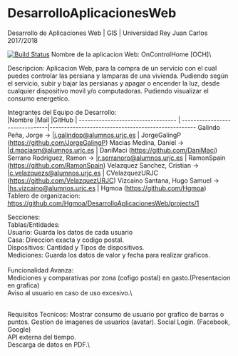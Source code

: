 # DesarrolloAplicacionesWeb
Desarrollo de Aplicaciones Web | GIS | Universidad Rey Juan Carlos 2017/2018

[![Build Status](https://travis-ci.org/Hgmoa/DesarrolloAplicacionesWeb.svg?branch=master)](https://travis-ci.org/Hgmoa/DesarrolloAplicacionesWeb)
Nombre de la aplicacion Web: OnControlHome [OCH]\

Descripcion: Aplicacion Web, para la compra de un servicio con el cual puedes controlar las persiana y lamparas de una vivienda.
Pudiendo según el servicio, subir y bajar las persianas y apagar o encender la luz, desde cualquier dispositivo movil y/o computadoras. 
Pudiendo visualizar el consumo energetico.


Integrantes del Equipo de Desarrollo:\
    |Nombre                             |Mail                             |GitHub                                           |
    ---------------------------------- | -------------------------------|--------------------------------------------------- 
    Galindo Peña, Jorge             -> |j.galindop@alumnos.urjc.es      |   JorgeGalingP (https://github.com/JorgeGalingP)
    Macias Medina, Daniel           -> |d.maciasm@alumnos.urjc.es       |   DaniMaci     (https://github.com/DaniMaci)
    Serrano Rodriguez, Ramon        -> |r.serranoro@alumnos.urjc.es     |   RamonSpain   (https://github.com/RamonSpain)
    Velazquez Sanchez, Cristian     -> |c.velazquezs@alumnos.urjc.es    |   CVelazquezURJC (https://github.com/VelazquezURJC)
    Vizcaino Santana, Hugo Samuel   -> |hs.vizcaino@alumnos.urjc.es     |   Hgmoa (https://github.com/Hgmoa)
\
Tablero de organizacion:
https://github.com/Hgmoa/DesarrolloAplicacionesWeb/projects/1

Secciones:\
Tablas/Entidades:\
    Usuario: Guarda los datos de cada usuario\
    Casa: Direccion exacta y codigo postal.\
    Dispositivos: Cantidad y Tipos de dispositivos.\
    Mediciones: Guarda los datos de valor y fecha para realizar graficos.\
\
Funcionalidad Avanza:\
    Mediciones y comparativas por zona (cofigo postal) en gasto.(Presentacion en grafica)\
    Aviso al usuario en caso de uso excesivo.\

\
Requisitos Tecnicos:
    Mostrar consumo de usuario por grafico de barras o puntos.
    Gestion de imagenes de usuarios (avatar).
    Social Login. (Facebook, Google)\
    API externa del tiempo.\
    Descarga de datos en PDF.\
    
    
    